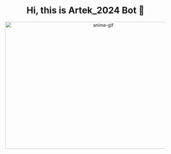 <div align="center">
<h1>Hi, this is Artek_2024 Bot 👋</h1>
</div>

<div align="center">
<img height="400" width="600" alt="anime-gif" align="center" src="https://media.giphy.com/media/zVPiOxEsVBDB6/giphy.gif?cid=ecf05e47ouz9e1ne9rdi95qon0a52i0824p6wzvg72jssbtj&ep=v1_gifs_search&rid=giphy.gif&ct=g">
</div>

</br>
</br>
